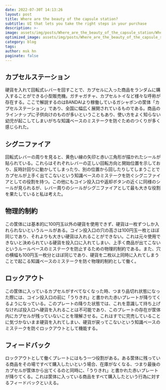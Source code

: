 ```yaml
---
date: 2022-07-30T 14:13:26
layout: post
title: Where are the beauty of the capsule station?
subtitle: UI that lets you take the right steps in your purchase
description: >-
image: assets/img/posts/Where_are_the_beauty_of_the_capsule_station/Where_are_the_beauty_of_the_capsule_station.jpg
optimized_image: assets/img/posts/Where_are_the_beauty_of_the_capsule_station/Where_are_the_beauty_of_the_capsule_station_resized_thumbnail.jpg
category: blog
tags: 
author: msk hn
paginate: false
---
```


## カプセルステーション

硬貨を入れて回転式レバーを回すことで、カプセルに入った商品をランダムに購入することができる小型販売機。ガチャガチャ、カプセルトイなど様々な呼称が存在する。ここで解説するのはBANDAIより稼働しているガシャポンの筐体「カプセルステーション」であり、全国に幅広く展開されているものである。商品のラインナップに子供向けのものが多いということもあり、使い方をよく知らない幼児が起こしてしまいがちな知識ベースのミステークを防ぐためのつくりが多く感じられた。

## シグニファイア

回転式レバーの周りを見ると、黄色い線の矢印と赤い三角形が描かれたシールが貼られている。これらはそれぞれレバーの正しい回転方向と開始位置を示しており、反時計回りに動かしてしまったり、別の位置から回したりしてしまうことでカプセルが上手く出てこないという知識ベースのミステークを防ぐシグニファイアとしての役割を持つ。この他にもコイン投入口や返却ボタンの近くに同様のシールが見られるが、レバー周りのシールがシグニファイアとして最も大きな役割を果たしていると私は考えた。

## 物理的制約

この筐体には基本的に100円玉以外の硬貨を使用できず、硬貨は一枚ずつしか入れられないというルールがある。コイン投入口の穴の高さは100円玉一枚とほぼ同じであり、それよりも大きい硬貨は入れることができない。これは元々使用できないと決められている硬貨を投入口に入れてしまい、上手く商品が出てこないというルールベースのミステークを防止するための物理的制約である。また、穴の横幅も100円玉一枚分とほぼ同じであり、硬貨を二枚以上同時に入れてしまうことで起こる知識ベースのミステークを防ぐ物理的制約として働く。

## ロックアウト

この筐体に入っているカプセルがすべてなくなった時、つまり品切れ状態になった際には、コイン投入口の前に「うりきれ」と書かれた赤いプレートが降りてくるようになっている。このプレートの降りた状態では、これを意識して持ち上げなければ投入口へ硬貨を入れることは不可能であり、このプレートの存在が筐体内にカプセルが残っていないことを理解させる。これはすでに完売していることに気づかないまま硬貨を入れてしまい、硬貨が戻ってこないという知識ベースのミステークを防ぐロックアウトとして機能する。

## フィードバック

ロックアウトとして働くプレートにはもう一つ役割がある。ある筐体に残っている商品をその場ですべて購入したいという場合、在庫がなくなる、つまり最後のカプセルが筐体から出てくるのと同時に、「うりきれ」と書かれた赤いプレートが降りてくる。これは筐体に入っている商品をすべて購入したという行為に対するフィードバックといえる。